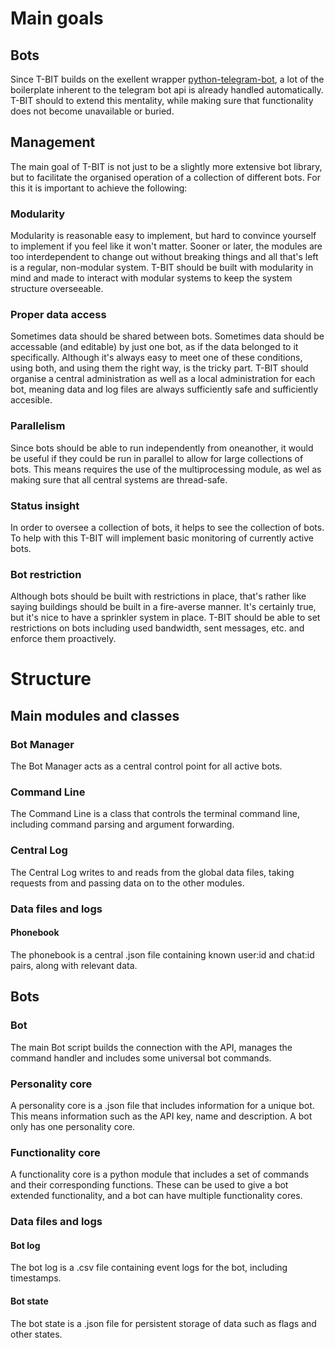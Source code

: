 # Main goals

## Bots
Since T-BIT builds on the exellent wrapper [python-telegram-bot](https://python-telegram-bot.org/), a lot of the boilerplate inherent to the telegram bot api is already handled automatically. T-BIT should to extend this mentality, while making sure that functionality does not become unavailable or buried.

## Management
The main goal of T-BIT is not just to be a slightly more extensive bot library, but to facilitate the organised operation of a collection of different bots. For this it is important to achieve the following:

### Modularity
Modularity is reasonable easy to implement, but hard to convince yourself to implement if you feel like it won't matter. Sooner or later, the modules are too interdependent to change out without breaking things and all that's left is a regular, non-modular system. T-BIT should be built with modularity in mind and made to interact with modular systems to keep the system structure overseeable.

### Proper data access
Sometimes data should be shared between bots. Sometimes data should be accessable (and editable) by just one bot, as if the data belonged to it specifically. Although it's always easy to meet one of these conditions, using both, and using them the right way, is the tricky part. T-BIT should organise a central administration as well as a local administration for each bot, meaning data and log files are always sufficiently safe and sufficiently accesible.

### Parallelism
Since bots should be able to run independently from oneanother, it would be useful if they could be run in parallel to allow for large collections of bots. This means requires the use of the multiprocessing module, as wel as making sure that all central systems are thread-safe.

### Status insight
In order to oversee a collection of bots, it helps to see the collection of bots. To help with this T-BIT will implement basic monitoring of currently active bots.

### Bot restriction
Although bots should be built with restrictions in place, that's rather like saying buildings should be built in a fire-averse manner. It's certainly true, but it's nice to have a sprinkler system in place. T-BIT should be able to set restrictions on bots including used bandwidth, sent messages, etc. and enforce them proactively.

# Structure
## Main modules and classes
### Bot Manager
The Bot Manager acts as a central control point for all active bots.

### Command Line
The Command Line is a class that controls the terminal command line, including command parsing and argument forwarding.

### Central Log
The Central Log writes to and reads from the global data files, taking requests from and passing data on to the other modules.

### Data files and logs
#### Phonebook
The phonebook is a central .json file containing known user:id and chat:id pairs, along with relevant data.

## Bots
### Bot
The main Bot script builds the connection with the API, manages the command handler and includes some universal bot commands.

### Personality core
A personality core is a .json file that includes information for a unique bot. This means information such as the API key, name and description. A bot only has one personality core.

### Functionality core
A functionality core is a python module that includes a set of commands and their corresponding functions. These can be used to give a bot extended functionality, and a bot can have multiple functionality cores.

### Data files and logs
#### Bot log
The bot log is a .csv file containing event logs for the bot, including timestamps.

#### Bot state
The bot state is a .json file for persistent storage of data such as flags and other states.
